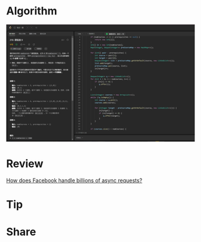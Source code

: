 # Algorithm

![](../../images/temp/zhenran-2023-09-10-lc.png)

# Review

[How does Facebook handle billions of async requests?](https://medium.com/@dmosyan/how-does-facebook-handle-billions-of-async-requests-8b00abf32b69)

# Tip



# Share


